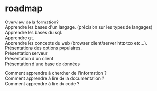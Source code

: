# roadmap

Overview de la formation?  
Apprendre les bases d'un langage. (précision sur les types de langages)  
Apprendre les bases du sql.  
Apprendre git.  
Apprendre les concepts du web (browser client/server http tcp etc...).  
Présentations des options populaires.  
Présentation serveur  
Présentation d'un client  
Présentation d'une base de données  

Comment apprendre à chercher de l'information ?  
Comment apprendre à lire de la documentation ?  
Comment apprendre à lire du code ?  
